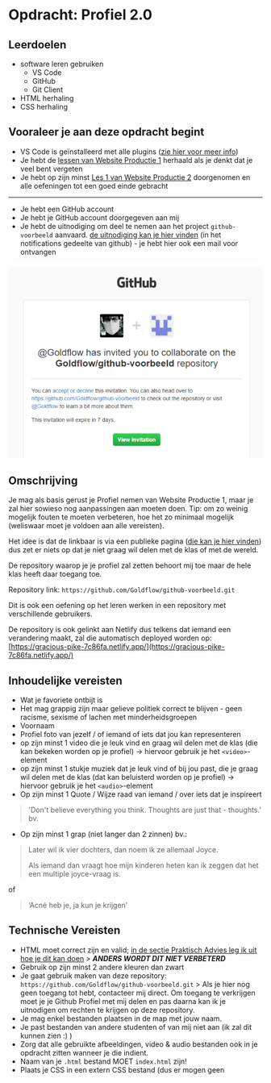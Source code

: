# Opdracht: Profiel 2.0

## Leerdoelen

- software leren gebruiken
  - VS Code
  - GitHub
  - Git Client
- HTML herhaling
- CSS herhaling

## Vooraleer je aan deze opdracht begint

- VS Code is geïnstalleerd met alle plugins ([zie hier voor meer info](../visual-code-extensions.md))
- Je hebt de [lessen van Website Productie 1](https://goldflow.github.io/website-productie/#overzicht-lessen) herhaald als je denkt dat je veel bent vergeten
- Je hebt op zijn minst [Les 1 van Website Productie 2](https://goldflow.github.io/website-productie-2/les_01/) doorgenomen en alle oefeningen tot een goed einde gebracht
---
- Je hebt een GitHub account
- Je hebt je GitHub account doorgegeven aan mij
- Je hebt de uitnodiging om deel te nemen aan het project `github-voorbeeld` aanvaard. [de uitnodiging kan je hier vinden](https://github.com/notifications) (in het notifications gedeelte van github) - je hebt hier ook een mail voor ontvangen

![invite](invite.PNG)

## Omschrijving

Je mag als basis gerust je Profiel nemen van Website Productie 1, maar je zal hier sowieso nog aanpassingen aan moeten doen. Tip: om zo weinig mogelijk fouten te moeten verbeteren, hoe het zo minimaal mogelijk (weliswaar moet je voldoen aan alle vereisten).

Het idee is dat de linkbaar is via een publieke pagina ([die kan je hier vinden](https://gracious-pike-7c86fa.netlify.app/)) dus zet er niets op dat je niet graag wil delen met de klas of met de wereld.

De repository waarop je je profiel zal zetten behoort mij toe maar de hele klas heeft daar toegang toe.

Repository link: `https://github.com/Goldflow/github-voorbeeld.git`

Dit is ook een oefening op het leren werken in een repository met verschillende gebruikers.

De repository is ook gelinkt aan Netlify dus telkens dat iemand een verandering maakt, zal die automatisch deployed worden op: [https://gracious-pike-7c86fa.netlify.app/](https://gracious-pike-7c86fa.netlify.app/)

## Inhoudelijke vereisten

- Wat je favoriete ontbijt is
- Het mag grappig zijn maar gelieve politiek correct te blijven - geen racisme, sexisme of lachen met minderheidsgroepen
- Voornaam
- Profiel foto van jezelf / of iemand of iets dat jou kan representeren
- op zijn minst 1 video die je leuk vind en graag wil delen met de klas (die kan bekeken worden op je profiel) -> hiervoor gebruik je het `<video>`-element
- op zijn minst 1 stukje muziek dat je leuk vind of bij jou past, die je graag wil delen met de klas (dat kan beluisterd worden op je profiel) -> hiervoor gebruik je het `<audio>`-element
- Op zijn minst 1 Quote / Wijze raad van iemand / over iets dat je inspireert

> 'Don't believe everything you think. Thoughts are just that - thoughts.' bv.

- Op zijn minst 1 grap (niet langer dan 2 zinnen) bv.:

> Later wil ik vier dochters, dan noem ik ze allemaal Joyce.
>
> Als iemand dan vraagt hoe mijn kinderen heten kan ik zeggen dat het een multiple joyce-vraag is.

of

> ‘Acné heb je, ja kun je krijgen’

## Technische Vereisten

- HTML moet correct zijn en valid; [in de sectie Praktisch Advies leg ik uit hoe je dit kan doen](https://goldflow.github.io/website-productie-2/praktisch-advies/#html-valideren) > ***ANDERS WORDT DIT NIET VERBETERD***
- Gebruik op zijn minst 2 andere kleuren dan zwart
- Je gaat gebruik maken van deze repository: `https://github.com/Goldflow/github-voorbeeld.git` > Als je hier nog geen toegang tot hebt, contacteer mij direct. Om toegang te verkrijgen moet je je Github Profiel met mij delen en pas daarna kan ik je uitnodigen om rechten te krijgen op deze repository.
- Je mag enkel bestanden plaatsen in de map met jouw naam.
- Je past bestanden van andere studenten of van mij niet aan (ik zal dit kunnen zien :) )
- Zorg dat alle gebruikte afbeeldingen, video & audio bestanden ook in je opdracht zitten wanneer je die indient.
- Naam van je `.html` bestand MOET `index.html` zijn!
- Plaats je CSS in een extern CSS bestand (dus er mogen geen <style> tags staan in je HTML) [zie hier hoe](https://goldflow.github.io/website-productie/les_02/#css-toevoegen-aan-ons-document)

## Indienen

- zoals hier reeds boven beschreven, is het ook een deel van de opdracht, dat je hier niet zelf een Github repository maakt, maar dat je je verbeterde Profiel indient in de [`github-voorbeeld`](https://github.com/Goldflow/github-voorbeeld) repository - dit doe je code te pushen naar die repository. Zoals je reeds deed voor je [Portfolio](../opdracht-portfolio-2) opdracht.
- .zip / .rar bestand van het profiel in de Uploadzone, met alle bijhorende bestanden (foto's, audio, video), ik verwacht dat dit dezelfde bestanden zijn die je hebt upgeload in mijn repository [`github-voorbeeld`](https://github.com/Goldflow/github-voorbeeld)
- ik zal zelf kunnen zien of de link werkt als je alles goed hebt gedaan

![ ](html-not-valid.png)

## Vragen / Problemen

Het is de bedoeling dat vanaf deze module iedereen ook gebruik maakt van [het forum van Website Productie 2](https://cvobrussel.smartschool.be/index.php?module=Forum&file=showforum&function=main&courseID=9365&ssID=1711), om zowel dingen te delen als vragen te stellen, en dat de studenten elkaar dan kunnen helpen.

Je mag natuurlijk mij nog steeds aanspreken, maar in de eerste plaats, maak gebruik van [het forum van Website Productie 2](https://cvobrussel.smartschool.be/index.php?module=Forum&file=showforum&function=main&courseID=9365&ssID=1711). Als ik dan een vraag oplos / beantwoord, kunnen je collegacursisten later ook zien hoe hun probleem op te lossen.
